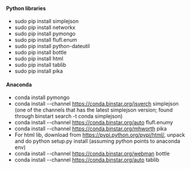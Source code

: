 #### Python libraries

- sudo pip install simplejson
- sudo pip install networkx
- sudo pip install pymongo
- sudo pip install flufl.enum
- sudo pip install python-dateutil
- sudo pip install bottle
- sudo pip install html
- sudo pip install tablib
- sudo pip install pika

#### Anaconda
- conda install pymongo
- conda install --channel https://conda.binstar.org/jsverch simplejson  (one of the channels that has the latest simplejson version; found through binstart search -t conda simplejson)
- conda install --channel https://conda.binstar.org/auto flufl.enumy
- conda install --channel https://conda.binstar.org/mhworth pika
- For html lib, download from https://pypi.python.org/pypi/html/, unpack and do python setup.py install (assuming python points to anaconda env)
- conda install --channel https://conda.binstar.org/webman bottle
- conda install --channel https://conda.binstar.org/auto tablib

